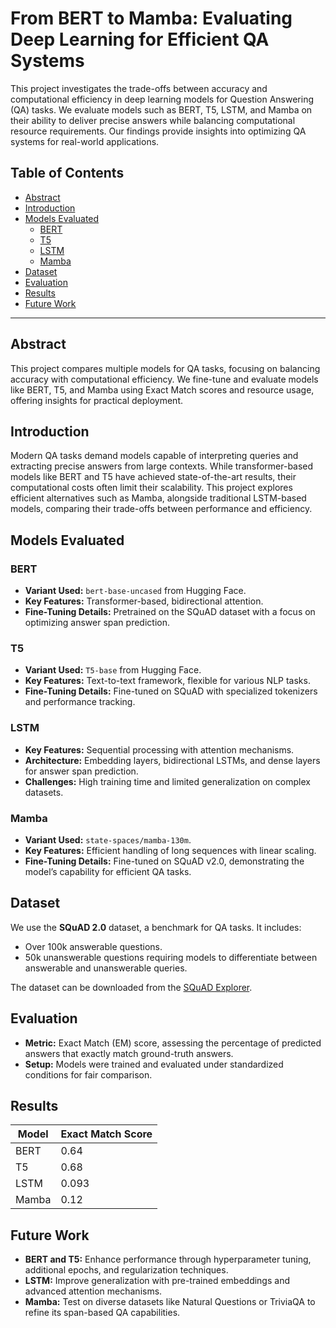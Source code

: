 # From BERT to Mamba: Evaluating Deep Learning for Efficient QA Systems

This project investigates the trade-offs between accuracy and computational efficiency in deep learning models for Question Answering (QA) tasks. We evaluate models such as BERT, T5, LSTM, and Mamba on their ability to deliver precise answers while balancing computational resource requirements. Our findings provide insights into optimizing QA systems for real-world applications.

## Table of Contents

- [Abstract](#abstract)
- [Introduction](#introduction)
- [Models Evaluated](#models-evaluated)
  - [BERT](#bert)
  - [T5](#t5)
  - [LSTM](#lstm)
  - [Mamba](#mamba)
- [Dataset](#dataset)
- [Evaluation](#evaluation)
- [Results](#results)
- [Future Work](#future-work)

---

## Abstract

This project compares multiple models for QA tasks, focusing on balancing accuracy with computational efficiency. We fine-tune and evaluate models like BERT, T5, and Mamba using Exact Match scores and resource usage, offering insights for practical deployment.

## Introduction

Modern QA tasks demand models capable of interpreting queries and extracting precise answers from large contexts. While transformer-based models like BERT and T5 have achieved state-of-the-art results, their computational costs often limit their scalability. This project explores efficient alternatives such as Mamba, alongside traditional LSTM-based models, comparing their trade-offs between performance and efficiency.

## Models Evaluated

### BERT
- **Variant Used:** `bert-base-uncased` from Hugging Face.
- **Key Features:** Transformer-based, bidirectional attention.
- **Fine-Tuning Details:** Pretrained on the SQuAD dataset with a focus on optimizing answer span prediction.

### T5
- **Variant Used:** `T5-base` from Hugging Face.
- **Key Features:** Text-to-text framework, flexible for various NLP tasks.
- **Fine-Tuning Details:** Fine-tuned on SQuAD with specialized tokenizers and performance tracking.

### LSTM
- **Key Features:** Sequential processing with attention mechanisms.
- **Architecture:** Embedding layers, bidirectional LSTMs, and dense layers for answer span prediction.
- **Challenges:** High training time and limited generalization on complex datasets.

### Mamba
- **Variant Used:** `state-spaces/mamba-130m`.
- **Key Features:** Efficient handling of long sequences with linear scaling.
- **Fine-Tuning Details:** Fine-tuned on SQuAD v2.0, demonstrating the model’s capability for efficient QA tasks.

## Dataset

We use the **SQuAD 2.0** dataset, a benchmark for QA tasks. It includes:
- Over 100k answerable questions.
- 50k unanswerable questions requiring models to differentiate between answerable and unanswerable queries.

The dataset can be downloaded from the [SQuAD Explorer](https://rajpurkar.github.io/SQuAD-explorer/).

## Evaluation

- **Metric:** Exact Match (EM) score, assessing the percentage of predicted answers that exactly match ground-truth answers.
- **Setup:** Models were trained and evaluated under standardized conditions for fair comparison.

## Results

| Model   | Exact Match Score |
|---------|-------------------|
| BERT    | 0.64             |
| T5      | 0.68             |
| LSTM    | 0.093            |
| Mamba   | 0.12             |

## Future Work

- **BERT and T5:** Enhance performance through hyperparameter tuning, additional epochs, and regularization techniques.
- **LSTM:** Improve generalization with pre-trained embeddings and advanced attention mechanisms.
- **Mamba:** Test on diverse datasets like Natural Questions or TriviaQA to refine its span-based QA capabilities.

